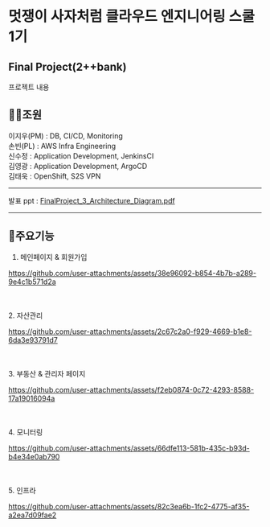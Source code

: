 
# 멋쟁이 사자처럼 클라우드 엔지니어링 스쿨 1기<br>

## Final Project(2++bank)

프로젝트 내용

## 👨‍💻조원

이지우(PM) : DB, CI/CD, Monitoring<br>
손빈(PL) : AWS Infra Engineering<br>
신수정 : Application Development, JenkinsCI<br>
김영광 : Application Development, ArgoCD<br>
김태욱 : OpenShift, S2S VPN<br>

<hr>

발표 ppt : [FinalProject_3_Architecture_Diagram.pdf](https://github.com/user-attachments/files/17612748/FinalProject_3_Architecture_Diagram.pdf)

<hr>

## 📌주요기능

1. 메인페이지 & 회원가입

https://github.com/user-attachments/assets/38e96092-b854-4b7b-a289-9e4c1b571d2a

<br><br>2. 자산관리

https://github.com/user-attachments/assets/2c67c2a0-f929-4669-b1e8-6da3e93791d7

<br><br>3. 부동산 & 관리자 페이지

https://github.com/user-attachments/assets/f2eb0874-0c72-4293-8588-17a19016094a

<br><br>4. 모니터링

https://github.com/user-attachments/assets/66dfe113-581b-435c-b93d-b4e34e0ab790

<br><br>5. 인프라

https://github.com/user-attachments/assets/82c3ea6b-1fc2-4775-af35-a2ea7d09fae2

